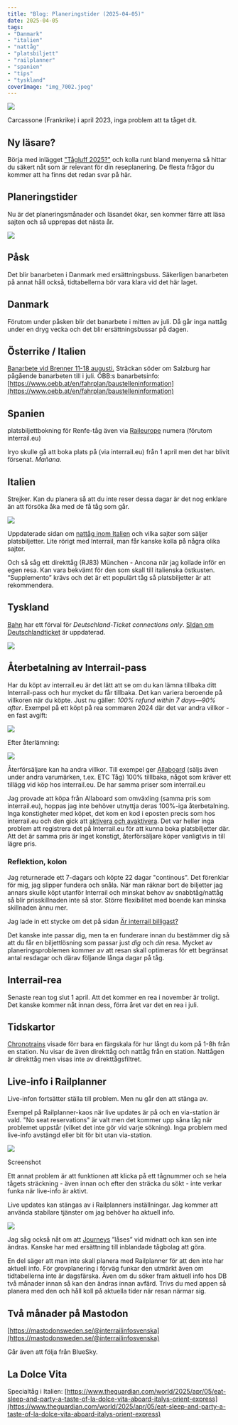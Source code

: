 ```yaml
---
title: "Blog: Planeringstider (2025-04-05)"
date: 2025-04-05
tags:
- "Danmark"
- "italien"
- "nattåg"
- "platsbiljett"
- "railplanner"
- "spanien"
- "tips"
- "tyskland"
coverImage: "img_7002.jpeg"
---
```


![](images/planeringstider_8.jpeg?w=768)

<figcaption>

Carcassone (Frankrike) i april 2023, inga problem att ta tåget dit.

</figcaption>

## Ny läsare?

Börja med inlägget ["Tågluff 2025?"](https://www.trainfo.eu/2025/01/19/tagluff-2025/) och kolla runt bland menyerna så hittar du säkert nåt som är relevant för din reseplanering. De flesta frågor du kommer att ha finns det redan svar på här.

## Planeringstider

Nu är det planeringsmånader och läsandet ökar, sen kommer färre att läsa sajten och så upprepas det nästa år.

![](images/planeringstider_7.jpg?w=724)

## Påsk

Det blir banarbeten i Danmark med ersättningsbuss. Säkerligen banarbeten på annat håll också, tidtabellerna bör vara klara vid det här laget.

## Danmark

Förutom under påsken blir det banarbete i mitten av juli. Då går inga nattåg under en dryg vecka och det blir ersättningsbussar på dagen.

## Österrike / Italien

[Banarbete vid Brenner 11-18 augusti.](https://www.oebb.at/en/fahrplan/baustelleninformation/brennersperre) Sträckan söder om Salzburg har pågående banarbeten till i juli. ÖBB:s banarbetsinfo: [https://www.oebb.at/en/fahrplan/baustelleninformation](https://www.oebb.at/en/fahrplan/baustelleninformation)

## Spanien

platsbiljettbokning för Renfe-tåg även via [Raileurope](https://www.trainfo.eu/raileurope/) numera (förutom interrail.eu)

Iryo skulle gå att boka plats på (via interrail.eu) från 1 april men det har blivit försenat. _Mañana._

## Italien

Strejker. Kan du planera så att du inte reser dessa dagar är det nog enklare än att försöka åka med de få tåg som går.

![](images/planeringstider_1.jpeg?w=360)

Uppdaterade sidan om [nattåg inom Italien](https://www.trainfo.eu/sicilien-kalbrien-apulien/) och vilka sajter som säljer platsbiljetter. Lite rörigt med Interrail, man får kanske kolla på några olika sajter.

Och så såg ett direkttåg (RJ83) München - Ancona när jag kollade inför en egen resa. Kan vara bekvämt för den som skall till italienska östkusten. “Supplemento” krävs och det är ett populärt tåg så platsbiljetter är att rekommendera.

## Tyskland

[Bahn](https://int.bahn.de/en) har ett förval för _Deutschland-Ticket connections only_. [SIdan om Deutschlandticket](https://www.trainfo.eu/deutschland-ticket/) är uppdaterad.

![](images/planeringstider_2.png?w=397)

## Återbetalning av Interrail-pass

Har du köpt av interrail.eu är det lätt att se om du kan lämna tillbaka ditt Interrail-pass och hur mycket du får tillbaka. Det kan variera beroende på villkoren när du köpte. Just nu gäller: _100% refund within 7 days—90% after_. Exempel på ett köpt på rea sommaren 2024 där det var andra villkor - en fast avgift:

![](images/planeringstider_3.png?w=405)

Efter återlämning:

![](images/planeringstider_4.jpeg?w=1024)

Återförsäljare kan ha andra villkor. Till exempel ger [Allaboard](https://allaboard.eu/interrail) (säljs även under andra varumärken, t.ex. ETC Tåg) 100% tilllbaka, något som kräver ett tillägg vid köp hos interrail.eu. De har samma priser som interrail.eu

Jag provade att köpa från Allaboard som omväxling (samma pris som interrail.eu), hoppas jag inte behöver utnyttja deras 100%-iga återbetalning. Inga konstigheter med köpet, det kom en kod i eposten precis som hos interrail.eu och den gick att [aktivera och avaktivera](https://www.trainfo.eu/en-interrail-resa-steg-for-steg/). Det var heller inga problem att registrera det på Interrail.eu för att kunna boka platsbiljetter där. Att det är samma pris är inget konstigt, återförsäljare köper vanligtvis in till lägre pris.

### Reflektion, kolon

Jag returnerade ett 7-dagars och köpte 22 dagar "continous". Det förenklar för mig, jag slipper fundera och snåla. När man räknar bort de biljetter jag annars skulle köpt utanför Interrail och minskat behov av snabbtåg/nattåg så blir prisskillnaden inte så stor. Större flexibilitet med boende kan minska skillnaden ännu mer.

Jag lade in ett stycke om det på sidan [Är interrail billigast?](https://www.trainfo.eu/ar-interrail-billigast/)

Det kanske inte passar dig, men ta en funderare innan du bestämmer dig så att du får en biljettlösning som passar just _dig_ och _din_ resa. Mycket av planeringsproblemen kommer av att resan skall optimeras för ett begränsat antal resdagar och därav följande långa dagar på tåg.

## Interrail-rea

Senaste rean tog slut 1 april. Att det kommer en rea i november är troligt. Det kanske kommer nåt innan dess, förra året var det en rea i juli.

## Tidskartor

[Chronotrains](https://www.chronotrains.com/en/station/2673730-Stockholm) visade förr bara en färgskala för hur långt du kom på 1-8h från en station. Nu visar de även direkttåg och nattåg från en station. Nattågen är direkttåg men visas inte av direkttågsfiltret.

## Live-info i Railplanner

Live-infon fortsätter ställa till problem. Men nu går den att stänga av.

Exempel på Railplanner-kaos när live updates är på och en via-station är vald. "No seat reservations" är valt men det kommer upp såna tåg när problemet uppstår (vilket det inte gör vid varje sökning). Inga problem med live-info avstängd eller bit för bit utan via-station.

![](images/planeringstider_6.jpeg?w=592)

<figcaption>

Screenshot

</figcaption>

Ett annat problem är att funktionen att klicka på ett tågnummer och se hela tågets sträckning - även innan och efter den sträcka du sökt - inte verkar funka när live-info är aktivt.

Live updates kan stängas av i Railplanners inställningar. Jag kommer att använda stabilare tjänster om jag behöver ha aktuell info.

![](images/planeringstider_5.jpeg?w=360)

Jag såg också nåt om att [Journeys](https://www.trainfo.eu/en-interrail-resa-steg-for-steg/) ”låses” vid midnatt och kan sen inte ändras. Kanske har med ersättning till inblandade tågbolag att göra.

En del säger att man inte skall planera med Railplanner för att den inte har aktuell info. För grovplanering i förväg funkar den utmärkt även om tidtabellerna inte är dagsfärska. Även om du söker fram aktuell info hos DB två månader innan så kan den ändras innan avfärd. Trivs du med appen så planera med den och håll koll på aktuella tider när resan närmar sig.

## Två månader på Mastodon

[https://mastodonsweden.se/@interrailinfosvenska](https://mastodonsweden.se/@interrailinfosvenska)

Går även att följa från BlueSky.

## La Dolce Vita

Specialtåg i Italien: [https://www.theguardian.com/world/2025/apr/05/eat-sleep-and-party-a-taste-of-la-dolce-vita-aboard-italys-orient-express](https://www.theguardian.com/world/2025/apr/05/eat-sleep-and-party-a-taste-of-la-dolce-vita-aboard-italys-orient-express)
